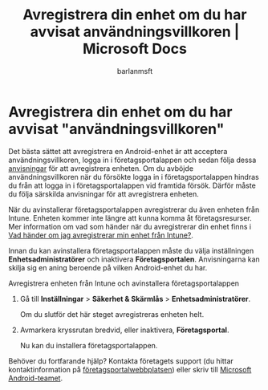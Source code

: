 ﻿---
title: "Avregistrera din enhet om du har avvisat användningsvillkoren | Microsoft Docs"
description: 
keywords: 
author: barlanmsft
ms.author: barlan
manager: angrobe
ms.date: 03/13/2017
ms.topic: article
ms.prod: 
ms.service: microsoft-intune
ms.technology: 
ms.assetid: 4278f000-0258-4de5-93a1-195b48e5061e
searchScope: User help
ROBOTS: 
ms.reviewer: chrisbal
ms.suite: ems
ms.custom: intune-enduser
ms.openlocfilehash: d96619693c879d7e3041b6554363bea58f6792a5
ms.sourcegitcommit: 659fe1b08eb7f02bc7eaed6b9e21a95fa1ef45b0
ms.translationtype: HT
ms.contentlocale: sv-SE
ms.lasthandoff: 10/03/2017
---
# <a name="unenroll-your-device-if-you-declined-terms-of-use"></a>Avregistrera din enhet om du har avvisat "användningsvillkoren"

Det bästa sättet att avregistrera en Android-enhet är att acceptera användningsvillkoren, logga in i företagsportalappen och sedan följa dessa [anvisningar](unenroll-your-device-from-intune-android.md) för att avregistrera enheten. Om du avböjde användningsvillkoren när du försökte logga in i företagsportalappen hindras du från att logga in i företagsportalappen vid framtida försök. Därför måste du följa särskilda anvisningar för att avregistrera enheten.

När du avinstallerar företagsportalappen avregistrerar du även enheten från Intune. Enheten kommer inte längre att kunna komma åt företagsresurser. Mer information om vad som händer när du avregistrerar din enhet finns i [Vad händer om jag avregistrerar min enhet från Intune?](what-happens-if-you-unenroll-your-device-from-intune-android.md).

Innan du kan avinstallera företagsportalappen måste du välja inställningen **Enhetsadministratörer** och inaktivera **Företagsportalen**. Anvisningarna kan skilja sig en aning beroende på vilken Android-enhet du har.

Avregistrera enheten från Intune och avinstallera företagsportalappen

1.  Gå till **Inställningar** &gt; **Säkerhet &amp; Skärmlås** &gt; **Enhetsadministratörer**.

    Om du slutför det här steget avregistreras enheten helt.

2.  Avmarkera kryssrutan bredvid, eller inaktivera, **Företagsportal**.

    Nu kan du installera företagsportalappen.

Behöver du fortfarande hjälp? Kontakta företagets support (du hittar kontaktinformation på [företagsportalwebbplatsen](https://portal.manage.microsoft.com)) eller skriv till <a href="mailto:wintunedroidfbk@microsoft.com?subject=I'm having unenrolling my Android device&body=Describe the issue you're experiencing here.">Microsoft Android-teamet</a>.
